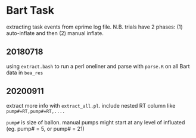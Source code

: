 # Bart Task
extracting task events from eprime log file.
N.B. trials have 2 phases: (1) auto-inflate and then (2) manual inflate.

## 20180718 
using `extract.bash` to run a perl oneliner and parse with `parse.R` on all Bart data in `bea_res`

## 20200911 
extract more info with `extract_all.pl`. include nested RT column like `pump#=RT,pump#=RT,....`

`pump#` is size of ballon.  manual pumps might start at any level of influated (eg. pump# = 5, or pump# = 21)

